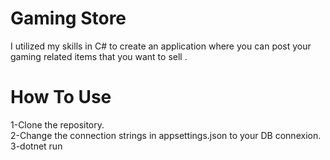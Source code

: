 # Gaming Store
I utilized my skills in C# to create an application where you can post your gaming related items that you want to sell .
# How To Use
1-Clone the repository.<br /> 
2-Change the connection strings in appsettings.json to your DB connexion.<br /> 
3-dotnet run<br /> 

